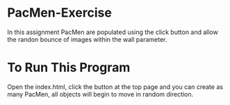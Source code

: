 # PacMen-Exercise
In this assignment PacMen are populated using the click button and allow the randon bounce of images within the wall parameter. 
# To Run This Program
Open the index.html, click the button at the top page and you can create as many PacMen, all objects will begin to move in random direction. 
